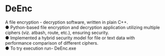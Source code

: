 # DeEnc
A file encryption - decryption software, written in plain C++.<br/>
●	Python-based file encryption and decryption application utilizing multiple ciphers (viz. atbash, route, etc.), ensuring security.<br/>
●	Implemented a hybrid security model for file or text data with performance comparison of different ciphers.<br/>
● To try execution run- DeEnc.exe

